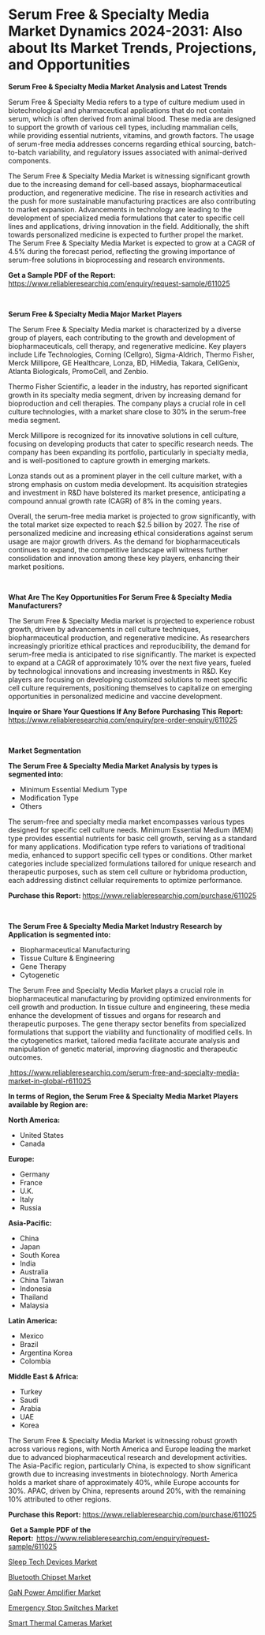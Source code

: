 <p><h1>Serum Free & Specialty Media Market Dynamics 2024-2031: Also about Its Market Trends, Projections, and Opportunities</h1></p><p><strong>Serum Free & Specialty Media Market Analysis and Latest Trends</strong></p>
<p><p>Serum Free & Specialty Media refers to a type of culture medium used in biotechnological and pharmaceutical applications that do not contain serum, which is often derived from animal blood. These media are designed to support the growth of various cell types, including mammalian cells, while providing essential nutrients, vitamins, and growth factors. The usage of serum-free media addresses concerns regarding ethical sourcing, batch-to-batch variability, and regulatory issues associated with animal-derived components.</p><p>The Serum Free & Specialty Media Market is witnessing significant growth due to the increasing demand for cell-based assays, biopharmaceutical production, and regenerative medicine. The rise in research activities and the push for more sustainable manufacturing practices are also contributing to market expansion. Advancements in technology are leading to the development of specialized media formulations that cater to specific cell lines and applications, driving innovation in the field. Additionally, the shift towards personalized medicine is expected to further propel the market. The Serum Free & Specialty Media Market is expected to grow at a CAGR of 4.5% during the forecast period, reflecting the growing importance of serum-free solutions in bioprocessing and research environments.</p></p>
<p><strong>Get a Sample PDF of the Report:&nbsp;</strong> <a href="https://www.reliableresearchiq.com/enquiry/request-sample/611025?utm_campaign=1087&utm_medium=2&utm_source=Github&utm_content=ia&utm_term=29092024&utm_id=serum-free-specialty-media">https://www.reliableresearchiq.com/enquiry/request-sample/611025</a></p>
<p>&nbsp;</p>
<p><strong>Serum Free & Specialty Media Major Market Players</strong></p>
<p><p>The Serum Free & Specialty Media market is characterized by a diverse group of players, each contributing to the growth and development of biopharmaceuticals, cell therapy, and regenerative medicine. Key players include Life Technologies, Corning (Cellgro), Sigma-Aldrich, Thermo Fisher, Merck Millipore, GE Healthcare, Lonza, BD, HiMedia, Takara, CellGenix, Atlanta Biologicals, PromoCell, and Zenbio.</p><p>Thermo Fisher Scientific, a leader in the industry, has reported significant growth in its specialty media segment, driven by increasing demand for bioproduction and cell therapies. The company plays a crucial role in cell culture technologies, with a market share close to 30% in the serum-free media segment. </p><p>Merck Millipore is recognized for its innovative solutions in cell culture, focusing on developing products that cater to specific research needs. The company has been expanding its portfolio, particularly in specialty media, and is well-positioned to capture growth in emerging markets.</p><p>Lonza stands out as a prominent player in the cell culture market, with a strong emphasis on custom media development. Its acquisition strategies and investment in R&D have bolstered its market presence, anticipating a compound annual growth rate (CAGR) of 8% in the coming years.</p><p>Overall, the serum-free media market is projected to grow significantly, with the total market size expected to reach $2.5 billion by 2027. The rise of personalized medicine and increasing ethical considerations against serum usage are major growth drivers. As the demand for biopharmaceuticals continues to expand, the competitive landscape will witness further consolidation and innovation among these key players, enhancing their market positions.</p></p>
<p>&nbsp;</p>
<p><strong>What Are The Key Opportunities For Serum Free & Specialty Media Manufacturers?</strong></p>
<p><p>The Serum Free & Specialty Media market is projected to experience robust growth, driven by advancements in cell culture techniques, biopharmaceutical production, and regenerative medicine. As researchers increasingly prioritize ethical practices and reproducibility, the demand for serum-free media is anticipated to rise significantly. The market is expected to expand at a CAGR of approximately 10% over the next five years, fueled by technological innovations and increasing investments in R&D. Key players are focusing on developing customized solutions to meet specific cell culture requirements, positioning themselves to capitalize on emerging opportunities in personalized medicine and vaccine development.</p></p>
<p><strong>Inquire or Share Your Questions If Any Before Purchasing This Report:</strong> <a href="https://www.reliableresearchiq.com/enquiry/pre-order-enquiry/611025?utm_campaign=1087&utm_medium=2&utm_source=Github&utm_content=ia&utm_term=29092024&utm_id=serum-free-specialty-media">https://www.reliableresearchiq.com/enquiry/pre-order-enquiry/611025</a></p>
<p>&nbsp;</p>
<p><strong>Market Segmentation</strong></p>
<p><strong>The Serum Free & Specialty Media Market Analysis by types is segmented into:</strong></p>
<p><ul><li>Minimum Essential Medium Type</li><li>Modification Type</li><li>Others</li></ul></p>
<p><p>The serum-free and specialty media market encompasses various types designed for specific cell culture needs. Minimum Essential Medium (MEM) type provides essential nutrients for basic cell growth, serving as a standard for many applications. Modification type refers to variations of traditional media, enhanced to support specific cell types or conditions. Other market categories include specialized formulations tailored for unique research and therapeutic purposes, such as stem cell culture or hybridoma production, each addressing distinct cellular requirements to optimize performance.</p></p>
<p><strong>Purchase this Report:&nbsp;</strong><a href="https://www.reliableresearchiq.com/purchase/611025?utm_campaign=1087&utm_medium=2&utm_source=Github&utm_content=ia&utm_term=29092024&utm_id=serum-free-specialty-media">https://www.reliableresearchiq.com/purchase/611025</a></p>
<p>&nbsp;</p>
<p><strong>The Serum Free & Specialty Media Market Industry Research by Application is segmented into:</strong></p>
<p><ul><li>Biopharmaceutical Manufacturing</li><li>Tissue Culture & Engineering</li><li>Gene Therapy</li><li>Cytogenetic</li></ul></p>
<p><p>The Serum Free and Specialty Media Market plays a crucial role in biopharmaceutical manufacturing by providing optimized environments for cell growth and production. In tissue culture and engineering, these media enhance the development of tissues and organs for research and therapeutic purposes. The gene therapy sector benefits from specialized formulations that support the viability and functionality of modified cells. In the cytogenetics market, tailored media facilitate accurate analysis and manipulation of genetic material, improving diagnostic and therapeutic outcomes.</p></p>
<p><a href="https://www.reliableresearchiq.com/serum-free-and-specialty-media-market-in-global-r611025?utm_campaign=1087&utm_medium=2&utm_source=Github&utm_content=ia&utm_term=29092024&utm_id=serum-free-specialty-media">&nbsp;https://www.reliableresearchiq.com/serum-free-and-specialty-media-market-in-global-r611025</a></p>
<p><strong>In terms of Region, the Serum Free & Specialty Media Market Players available by Region are:</strong></p>
<p>
    <p> <strong> North America: </strong>
        <ul>
            <li>United States</li>
            <li>Canada</li>
        </ul>
        </p> 
    <p> <strong> Europe: </strong>
        <ul>
            <li>Germany</li>
            <li>France</li>
            <li>U.K.</li>
            <li>Italy</li>
            <li>Russia</li>
        </ul>
        </p> 
    <p> <strong> Asia-Pacific: </strong>
        <ul>
            <li>China</li>
            <li>Japan</li>
            <li>South Korea</li>
            <li>India</li>
            <li>Australia</li>
            <li>China Taiwan</li>
            <li>Indonesia</li>
            <li>Thailand</li>
            <li>Malaysia</li>
        </ul>
        </p> 
    <p> <strong> Latin America: </strong>
        <ul>
            <li>Mexico</li>
            <li>Brazil</li>
            <li>Argentina Korea</li>
            <li>Colombia</li>
        </ul>
        </p> 
    <p> <strong> Middle East & Africa: </strong>
        <ul>
            <li>Turkey</li>
            <li>Saudi</li>
            <li>Arabia</li>
            <li>UAE</li>
            <li>Korea</li>
        </ul>
    </p>
    </p>
<p><p>The Serum Free & Specialty Media Market is witnessing robust growth across various regions, with North America and Europe leading the market due to advanced biopharmaceutical research and development activities. The Asia-Pacific region, particularly China, is expected to show significant growth due to increasing investments in biotechnology. North America holds a market share of approximately 40%, while Europe accounts for 30%. APAC, driven by China, represents around 20%, with the remaining 10% attributed to other regions.</p></p>
<p><strong>Purchase this Report: </strong><a href="https://www.reliableresearchiq.com/purchase/611025?utm_campaign=1087&utm_medium=2&utm_source=Github&utm_content=ia&utm_term=29092024&utm_id=serum-free-specialty-media">https://www.reliableresearchiq.com/purchase/611025</a></p>
<p>&nbsp;<strong>Get a Sample PDF of the Report:&nbsp;&nbsp;</strong><a href="https://www.reliableresearchiq.com/enquiry/request-sample/611025?utm_campaign=1087&utm_medium=2&utm_source=Github&utm_content=ia&utm_term=29092024&utm_id=serum-free-specialty-media">https://www.reliableresearchiq.com/enquiry/request-sample/611025</a></p>
<p><strong></strong></p>
<p><p><a href="https://issuu.com/reportprime-2/docs/sleep-tech-devices-market-size-2030_7cee0f85d95dbd?utm_campaign=1087&utm_medium=2&utm_source=Github&utm_content=ia&utm_term=29092024&utm_id=serum-free-specialty-media">Sleep Tech Devices Market</a></p><p><a href="https://www.linkedin.com/pulse/global-market-pulse-trends-growth-analysis-bluetooth-chipset-sovdf?utm_campaign=1087&utm_medium=2&utm_source=Github&utm_content=ia&utm_term=29092024&utm_id=serum-free-specialty-media">Bluetooth Chipset Market</a></p><p><a href="https://www.linkedin.com/pulse/gan-power-amplifier-market-size-share-analysis-growth-trends-djhzf?utm_campaign=1087&utm_medium=2&utm_source=Github&utm_content=ia&utm_term=29092024&utm_id=serum-free-specialty-media">GaN Power Amplifier Market</a></p><p><a href="https://issuu.com/reportprime-2/docs/emergency-stop-switches-market-size_c0c7e4bccd94ed?utm_campaign=1087&utm_medium=2&utm_source=Github&utm_content=ia&utm_term=29092024&utm_id=serum-free-specialty-media">Emergency Stop Switches Market</a></p><p><a href="https://github.com/abbiewimld/Market-Research-Report-List-1/blob/main/smart-thermal-cameras-market.md?utm_campaign=1087&utm_medium=2&utm_source=Github&utm_content=ia&utm_term=29092024&utm_id=serum-free-specialty-media">Smart Thermal Cameras Market</a></p></p>